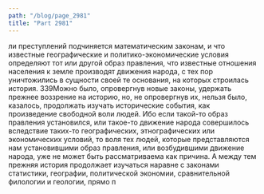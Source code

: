 ```yaml
---
path: "/blog/page_2981"
title: "Part 2981"
---
```


ли преступлений подчиняется математическим законам, и что известные географические и политико-экономические условия определяют тот или другой образ правления, что известные отношения населения к земле производят движения народа, с тех пор уничтожились в сущности своей те основания, на которых строилась история.
339Можно было, опровергнув новые законы, удержать прежнее воззрение на историю, но, не опровергнув их, нельзя было, казалось, продолжать изучать исторические события, как произведение свободной воли людей. Ибо если такой-то образ правления установился, или такое-то движение народа совершилось вследствие таких-то географических, этнографических или экономических условий, то воля тех людей, которые представляются нам установившими образ правления, или возбудившими движение народа, уже не может быть рассматриваема как причина.
А между тем прежняя история продолжает изучаться наравне с законами статистики, географии, политической экономии, сравнительной филологии и геологии, прямо п
